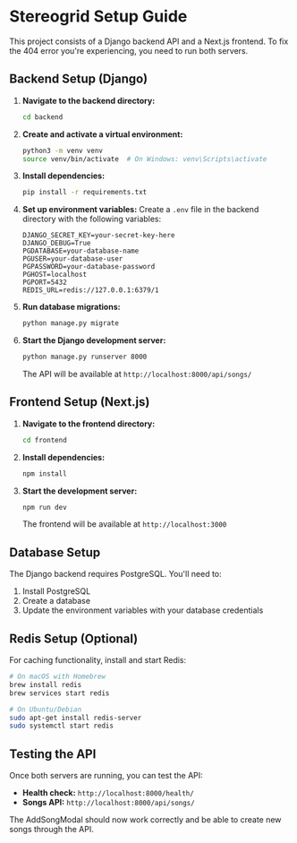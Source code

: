 # Stereogrid Setup Guide

This project consists of a Django backend API and a Next.js frontend. To fix the 404 error you're experiencing, you need to run both servers.

## Backend Setup (Django)

1. **Navigate to the backend directory:**
   ```bash
   cd backend
   ```

2. **Create and activate a virtual environment:**
   ```bash
   python3 -m venv venv
   source venv/bin/activate  # On Windows: venv\Scripts\activate
   ```

3. **Install dependencies:**
   ```bash
   pip install -r requirements.txt
   ```

4. **Set up environment variables:**
   Create a `.env` file in the backend directory with the following variables:
   ```env
   DJANGO_SECRET_KEY=your-secret-key-here
   DJANGO_DEBUG=True
   PGDATABASE=your-database-name
   PGUSER=your-database-user
   PGPASSWORD=your-database-password
   PGHOST=localhost
   PGPORT=5432
   REDIS_URL=redis://127.0.0.1:6379/1
   ```

5. **Run database migrations:**
   ```bash
   python manage.py migrate
   ```

6. **Start the Django development server:**
   ```bash
   python manage.py runserver 8000
   ```

   The API will be available at `http://localhost:8000/api/songs/`

## Frontend Setup (Next.js)

1. **Navigate to the frontend directory:**
   ```bash
   cd frontend
   ```

2. **Install dependencies:**
   ```bash
   npm install
   ```

3. **Start the development server:**
   ```bash
   npm run dev
   ```

   The frontend will be available at `http://localhost:3000`

## Database Setup

The Django backend requires PostgreSQL. You'll need to:

1. Install PostgreSQL
2. Create a database
3. Update the environment variables with your database credentials

## Redis Setup (Optional)

For caching functionality, install and start Redis:
```bash
# On macOS with Homebrew
brew install redis
brew services start redis

# On Ubuntu/Debian
sudo apt-get install redis-server
sudo systemctl start redis
```

## Testing the API

Once both servers are running, you can test the API:

- **Health check:** `http://localhost:8000/health/`
- **Songs API:** `http://localhost:8000/api/songs/`

The AddSongModal should now work correctly and be able to create new songs through the API. 